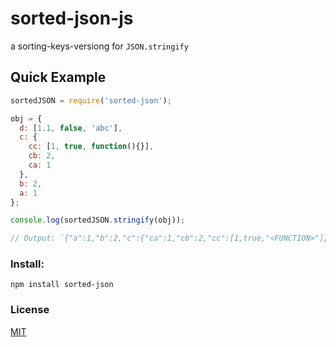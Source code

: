 # sorted-json-js
a sorting-keys-versiong for `JSON.stringify`

## Quick Example

```js
sortedJSON = require('sorted-json');

obj = {
  d: [1.1, false, 'abc'],
  c: {
    cc: [1, true, function(){}],
    cb: 2,
    ca: 1
  },
  b: 2,
  a: 1
};

console.log(sortedJSON.stringify(obj));

// Output: `{"a":1,"b":2,"c":{"ca":1,"cb":2,"cc":[1,true,"<FUNCTION>"]},"d":[1.1,false,"abc"]}`
```

### Install:
```shell
npm install sorted-json
```

### License
[MIT](LICENSE)

[downloads-image]: http://img.shields.io/npm/dm/sorted-json.svg

[npm-url]: https://npmjs.org/package/sorted-json
[npm-image]: http://img.shields.io/npm/v/sorted-json.svg